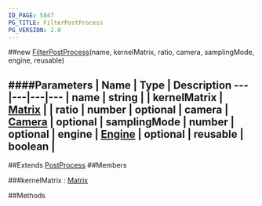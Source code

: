 ```yaml
---
ID_PAGE: 5847
PG_TITLE: FilterPostProcess
PG_VERSION: 2.0
---
```

##new [FilterPostProcess](page.php?p=5847)(name, kernelMatrix, ratio, camera, samplingMode, engine, reusable)




####Parameters
 | Name | Type | Description
---|---|---|---
 | name | string | 
 | kernelMatrix | [Matrix](page.php?p=5811) | 
 | ratio | number | 
optional | camera | [Camera](page.php?p=5702) | 
optional | samplingMode | number | 
optional | engine | [Engine](page.php?p=5700) | 
optional | reusable | boolean | 
---

##Extends [PostProcess](page.php?p=5841)
##Members

###kernelMatrix : [Matrix](page.php?p=5811)




##Methods
